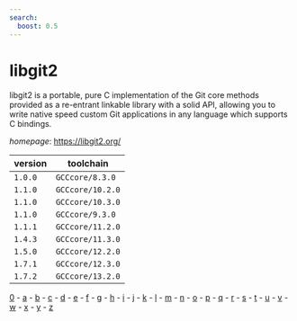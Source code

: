 ```yaml
---
search:
  boost: 0.5
---
```

# libgit2

libgit2 is a portable, pure C implementation of the Git core methods provided as a re-entrant linkable library with a solid API, allowing you to write native speed custom Git applications in any language which supports C bindings.

*homepage*: <https://libgit2.org/>

version | toolchain
--------|----------
``1.0.0`` | ``GCCcore/8.3.0``
``1.1.0`` | ``GCCcore/10.2.0``
``1.1.0`` | ``GCCcore/10.3.0``
``1.1.0`` | ``GCCcore/9.3.0``
``1.1.1`` | ``GCCcore/11.2.0``
``1.4.3`` | ``GCCcore/11.3.0``
``1.5.0`` | ``GCCcore/12.2.0``
``1.7.1`` | ``GCCcore/12.3.0``
``1.7.2`` | ``GCCcore/13.2.0``

[0](../0/index.md) - [a](../a/index.md) - [b](../b/index.md) - [c](../c/index.md) - [d](../d/index.md) - [e](../e/index.md) - [f](../f/index.md) - [g](../g/index.md) - [h](../h/index.md) - [i](../i/index.md) - [j](../j/index.md) - [k](../k/index.md) - [l](../l/index.md) - [m](../m/index.md) - [n](../n/index.md) - [o](../o/index.md) - [p](../p/index.md) - [q](../q/index.md) - [r](../r/index.md) - [s](../s/index.md) - [t](../t/index.md) - [u](../u/index.md) - [v](../v/index.md) - [w](../w/index.md) - [x](../x/index.md) - [y](../y/index.md) - [z](../z/index.md)

